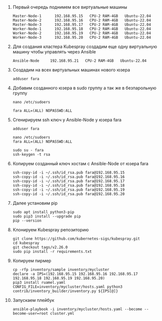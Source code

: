 1) Первый очередь поднимем все виртуальные машины
   ```
   Master-Node-1	  192.168.95.15   CPU-2 RAM-4GB   Ubuntu-22.04
   Master-Node-2	  192.168.95.16   CPU-2 RAM-4GB   Ubuntu-22.04
   Master-Node-3	  192.168.95.17   CPU-2 RAM-4GB   Ubuntu-22.04
   Worker-Node-1	  192.168.95.18   CPU-2 RAM-4GB   Ubuntu-22.04
   Worker-Node-2	  192.168.95.19   CPU-2 RAM-4GB   Ubuntu-22.04
   Worker-Node-3	  192.168.95.20   CPU-2 RAM-4GB   Ubuntu-22.04
   ```

2) Для создания кластера Kubespray создадим еще одну виртуальную машину чтобы управлять через Ansible
   ```
   Ansible-Node     192.168.95.21   CPU-2 RAM-4GB   Ubuntu-22.04
   ```
3) Создадим на всех виртуальных машинах нового юзера
   ```
   adduser fara
   ```
4) Добавим созданного юзера в sudo группу а так же в безпарольную группу  
    ```
   nano /etc/sudoers

   fara ALL=(ALL) NOPASSWD:ALL
   ```
5) Сгенирируем ssh ключ у Ansible-Node у юзера fara
   ```
   adduser fara
   
   nano /etc/sudoers
   fara ALL=(ALL) NOPASSWD:ALL

   sudo su - fara
   ssh-keygen -t rsa
   ```
6) Копируем созданный ключ хостам c Ansible-Node от юзера fara
   ```
   ssh-copy-id -i ~/.ssh/id_rsa.pub fara@192.168.95.15
   ssh-copy-id -i ~/.ssh/id_rsa.pub fara@192.168.95.16
   ssh-copy-id -i ~/.ssh/id_rsa.pub fara@192.168.95.17
   ssh-copy-id -i ~/.ssh/id_rsa.pub fara@192.168.95.18
   ssh-copy-id -i ~/.ssh/id_rsa.pub fara@192.168.95.19
   ssh-copy-id -i ~/.ssh/id_rsa.pub fara@192.168.95.20
   ```
7) Далее установим pip
    ```
   sudo apt install python3-pip
   sudo pip3 install --upgrade pip
   pip --version
   ```
8) Клонируем Kubespray репозиторию
   ```
   git clone https://github.com/kubernetes-sigs/kubespray.git
   cd kubespray
   git checkout tags/v2.26.0
   sudo pip install -r requirements.txt
   ```
9) Копируем пирмер
   ```
   cp -rfp inventory/sample inventory/mycluster
   declare -a IPS=(192.168.95.15 192.168.95.16 192.168.95.17 192.168.95.18 192.168.95.19 192.168.95.20)
   pip3 install ruamel.yaml
   CONFIG_FILE=inventory/mycluster/hosts.yaml python3 contrib/inventory_builder/inventory.py ${IPS[@]}
   ```
10) Запускаем плейбук
    ```
    ansible-playbook -i inventory/mycluster/hosts.yaml --become --become-user=root cluster.yml
    ```
